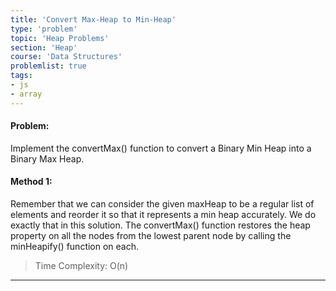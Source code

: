 ```yaml
---
title: 'Convert Max-Heap to Min-Heap'
type: 'problem'
topic: 'Heap Problems'
section: 'Heap'
course: 'Data Structures'
problemlist: true
tags:
- js
- array
---
```

#### Problem:
Implement the convertMax() function to convert a Binary Min Heap into a Binary Max Heap.

#### Method 1:
Remember that we can consider the given maxHeap to be a regular list of elements and reorder it so that it represents a min heap accurately. We do exactly that in this solution. The convertMax() function restores the heap property on all the nodes from the lowest parent node by calling the minHeapify() function on each.

> Time Complexity: O(n)



---

